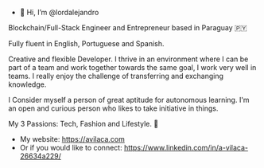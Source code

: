 - 👋 Hi, I’m @lordalejandro

Blockchain/Full-Stack Engineer and Entrepreneur based in Paraguay 🇵🇾 

Fully fluent in English, Portuguese and Spanish.

Creative and flexible Developer. I thrive in an environment where I can be part of a team and work together towards the same goal, I work very well in teams. I really enjoy the challenge of transferring and exchanging knowledge.

I Consider myself a person of great aptitude for autonomous learning. I'm an open and curious person who likes to take initiative in things.

My 3 Passions: Tech, Fashion and Lifestyle. 👾

- My website: https://avilaca.com
- Or if you would like to connect: https://www.linkedin.com/in/a-vilaca-26634a229/

<!---
lordalejandro/lordalejandro is a ✨ special ✨ repository because its `README.md` (this file) appears on your GitHub profile.
You can click the Preview link to take a look at your changes.
--->
